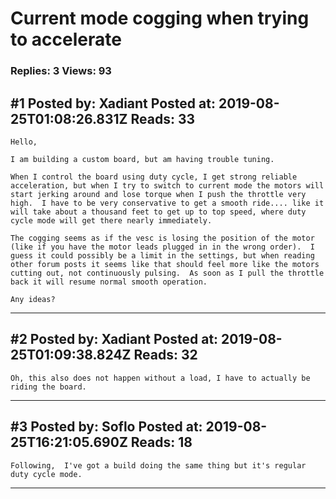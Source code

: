 # Current mode cogging when trying to accelerate

### Replies: 3 Views: 93

## \#1 Posted by: Xadiant Posted at: 2019-08-25T01:08:26.831Z Reads: 33

```
Hello,

I am building a custom board, but am having trouble tuning.

When I control the board using duty cycle, I get strong reliable acceleration, but when I try to switch to current mode the motors will start jerking around and lose torque when I push the throttle very high.  I have to be very conservative to get a smooth ride.... like it will take about a thousand feet to get up to top speed, where duty cycle mode will get there nearly immediately.

The cogging seems as if the vesc is losing the position of the motor (like if you have the motor leads plugged in in the wrong order).  I guess it could possibly be a limit in the settings, but when reading other forum posts it seems like that should feel more like the motors cutting out, not continuously pulsing.  As soon as I pull the throttle back it will resume normal smooth operation.

Any ideas?
```

---
## \#2 Posted by: Xadiant Posted at: 2019-08-25T01:09:38.824Z Reads: 32

```
Oh, this also does not happen without a load, I have to actually be riding the board.
```

---
## \#3 Posted by: Soflo Posted at: 2019-08-25T16:21:05.690Z Reads: 18

```
Following,  I've got a build doing the same thing but it's regular duty cycle mode.
```

---
